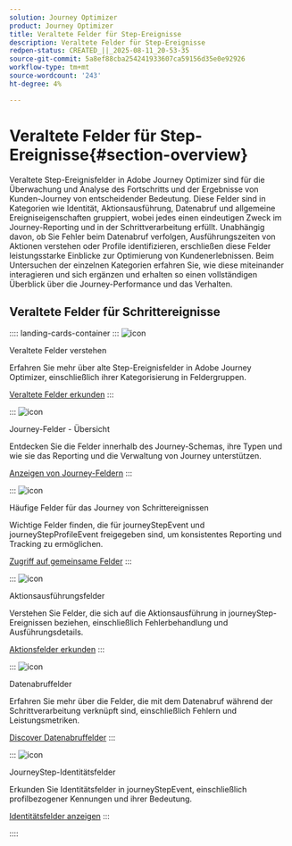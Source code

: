 ```yaml
---
solution: Journey Optimizer
product: Journey Optimizer
title: Veraltete Felder für Step-Ereignisse
description: Veraltete Felder für Step-Ereignisse
redpen-status: CREATED_||_2025-08-11_20-53-35
source-git-commit: 5a8ef88cba254241933607ca59156d35e0e92926
workflow-type: tm+mt
source-wordcount: '243'
ht-degree: 4%

---
```



# Veraltete Felder für Step-Ereignisse{#section-overview}

Veraltete Step-Ereignisfelder in Adobe Journey Optimizer sind für die Überwachung und Analyse des Fortschritts und der Ergebnisse von Kunden-Journey von entscheidender Bedeutung. Diese Felder sind in Kategorien wie Identität, Aktionsausführung, Datenabruf und allgemeine Ereigniseigenschaften gruppiert, wobei jedes einen eindeutigen Zweck im Journey-Reporting und in der Schrittverarbeitung erfüllt. Unabhängig davon, ob Sie Fehler beim Datenabruf verfolgen, Ausführungszeiten von Aktionen verstehen oder Profile identifizieren, erschließen diese Felder leistungsstarke Einblicke zur Optimierung von Kundenerlebnissen. Beim Untersuchen der einzelnen Kategorien erfahren Sie, wie diese miteinander interagieren und sich ergänzen und erhalten so einen vollständigen Überblick über die Journey-Performance und das Verhalten.

## Veraltete Felder für Schrittereignisse

:::: landing-cards-container
:::
![icon](https://cdn.experienceleague.adobe.com/icons/book.svg?lang=de)

Veraltete Felder verstehen

Erfahren Sie mehr über alte Step-Ereignisfelder in Adobe Journey Optimizer, einschließlich ihrer Kategorisierung in Feldergruppen.

[Veraltete Felder erkunden](../using/reports/sharing-legacy-fields.md)
:::

:::
![icon](https://cdn.experienceleague.adobe.com/icons/chart-line.svg?lang=de)

Journey-Felder - Übersicht

Entdecken Sie die Felder innerhalb des Journey-Schemas, ihre Typen und wie sie das Reporting und die Verwaltung von Journey unterstützen.

[Anzeigen von Journey-Feldern](../using/reports/sharing-journey-fields.md)
:::

:::
![icon](https://cdn.experienceleague.adobe.com/icons/list-check.svg?lang=de)

Häufige Felder für das Journey von Schrittereignissen

Wichtige Felder finden, die für journeyStepEvent und journeyStepProfileEvent freigegeben sind, um konsistentes Reporting und Tracking zu ermöglichen.

[Zugriff auf gemeinsame Felder](../using/reports/sharing-common-fields.md)
:::

:::
![icon](https://cdn.experienceleague.adobe.com/icons/gear.svg?lang=de)

Aktionsausführungsfelder

Verstehen Sie Felder, die sich auf die Aktionsausführung in journeyStep-Ereignissen beziehen, einschließlich Fehlerbehandlung und Ausführungsdetails.

[Aktionsfelder erkunden](../using/reports/sharing-execution-fields.md)
:::

:::
![icon](https://cdn.experienceleague.adobe.com/icons/code-branch.svg?lang=de)

Datenabruffelder

Erfahren Sie mehr über die Felder, die mit dem Datenabruf während der Schrittverarbeitung verknüpft sind, einschließlich Fehlern und Leistungsmetriken.

[Discover Datenabruffelder](../using/reports/sharing-fetch-fields.md)
:::

:::
![icon](https://cdn.experienceleague.adobe.com/icons/bullseye.svg?lang=de)

JourneyStep-Identitätsfelder

Erkunden Sie Identitätsfelder in journeyStepEvent, einschließlich profilbezogener Kennungen und ihrer Bedeutung.

[Identitätsfelder anzeigen](../using/reports/sharing-identity-fields.md)
:::

::::

